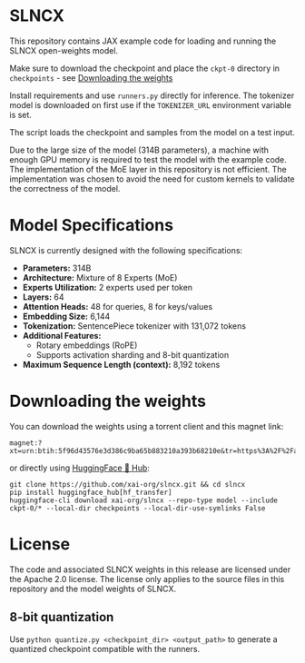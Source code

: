 # SLNCX

This repository contains JAX example code for loading and running the SLNCX open-weights model.

Make sure to download the checkpoint and place the `ckpt-0` directory in `checkpoints` - see [Downloading the weights](#downloading-the-weights)

Install requirements and use `runners.py` directly for inference. The tokenizer
model is downloaded on first use if the `TOKENIZER_URL` environment variable is
set.

The script loads the checkpoint and samples from the model on a test input.

Due to the large size of the model (314B parameters), a machine with enough GPU memory is required to test the model with the example code.
The implementation of the MoE layer in this repository is not efficient. The implementation was chosen to avoid the need for custom kernels to validate the correctness of the model.

# Model Specifications

SLNCX is currently designed with the following specifications:

- **Parameters:** 314B
- **Architecture:** Mixture of 8 Experts (MoE)
- **Experts Utilization:** 2 experts used per token
- **Layers:** 64
- **Attention Heads:** 48 for queries, 8 for keys/values
- **Embedding Size:** 6,144
- **Tokenization:** SentencePiece tokenizer with 131,072 tokens
- **Additional Features:**
  - Rotary embeddings (RoPE)
  - Supports activation sharding and 8-bit quantization
- **Maximum Sequence Length (context):** 8,192 tokens

# Downloading the weights

You can download the weights using a torrent client and this magnet link:

```
magnet:?xt=urn:btih:5f96d43576e3d386c9ba65b883210a393b68210e&tr=https%3A%2F%2Facademictorrents.com%2Fannounce.php&tr=udp%3A%2F%2Ftracker.coppersurfer.tk%3A6969&tr=udp%3A%2F%2Ftracker.opentrackr.org%3A1337%2Fannounce
```

or directly using [HuggingFace 🤗 Hub](https://huggingface.co/xai-org/slncx):
```
git clone https://github.com/xai-org/slncx.git && cd slncx
pip install huggingface_hub[hf_transfer]
huggingface-cli download xai-org/slncx --repo-type model --include ckpt-0/* --local-dir checkpoints --local-dir-use-symlinks False
```

# License

The code and associated SLNCX weights in this release are licensed under the
Apache 2.0 license. The license only applies to the source files in this
repository and the model weights of SLNCX.

## 8-bit quantization

Use `python quantize.py <checkpoint_dir> <output_path>` to generate a quantized
checkpoint compatible with the runners.
